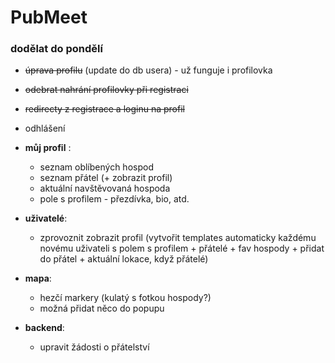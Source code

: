 # PubMeet
### dodělat do pondělí
- ~~úprava profilu~~ (update do db usera) - už funguje i profilovka
- ~~odebrat nahrání profilovky při registraci~~
- ~~redirecty z registrace a loginu na profil~~
- odhlášení

- **můj profil** :
    - seznam oblíbených hospod
    - seznam přátel (+ zobrazit profil)
    - aktuální navštěvovaná hospoda
    - pole s profilem - přezdívka, bio, atd.
 
- **uživatelé**:
    - zprovoznit zobrazit profil (vytvořit templates automaticky každému novému uživateli s polem s profilem + přátelé + fav hospody + přidat do přátel + aktuální lokace, když přátelé)

- **mapa**:
    - hezčí markery (kulatý s fotkou hospody?)
    - možná přidat něco do popupu
 
- **backend**:
    - upravit žádosti o přátelství 
